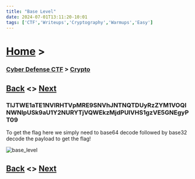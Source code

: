 ```yaml
---
title: "Base Level"
date: 2024-07-01T13:11:20-10:01
tags: ['CTF','Writeups','Cryptography','Warmups','Easy']
---
```



# [Home](https://jjolley91.github.io/blog/) >

###  [Cyber Defense CTF](https://jjolley91.github.io/blog/level_effect_cyber_defense_ctf_2024/) >  [Crypto](https://jjolley91.github.io/blog/level_effect_cyber_defense_ctf_2024/Crypto/)

## [Back](https://jjolley91.github.io/blog/level_effect_cyber_defense_ctf_2024/Crypto/if_only_it_were_this_easy/)  <> [Next](https://jjolley91.github.io/blog/level_effect_cyber_defense_ctf_2024/Crypto/word_salad/)

### TlJTWE1aTE1NVlRHTVpMRE9SNVhJNTNQTDUyRzZYM1VOQlNWNlpUSk9aU1Y2NURYTjVQWEkzMjdPUlVHS1gzVE5GNEgyPT09


To get the flag here we simply need to base64 decode followed by base32 decode the payload to get the flag!

![base_level](https://github.com/jjolley91/blog/tree/main/static/le_ctf_24/base_level.png?raw=true)



## [Back](https://jjolley91.github.io/blog/level_effect_cyber_defense_ctf_2024/Crypto/if_only_it_were_this_easy/)  <> [Next](https://jjolley91.github.io/blog/level_effect_cyber_defense_ctf_2024/Crypto/word_salad/)